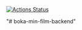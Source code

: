[![Actions Status](https://github.com/meerajm/boka-min-film-backend/workflows/BokaMinFilm%20backend/badge.svg)](https://github.com/meerajm/boka-min-film-backend/actions)

"# boka-min-film-backend"
